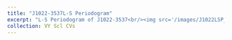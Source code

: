 ```yaml
---
title: "J1022-3537L-S Periodogram"
excerpt: "L-S Periodogram of J1022-3537<br/><img src='/images/J1022LSP_TESS.png'>"
collection: VY Scl CVs
---
```

